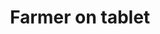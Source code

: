 ---
layout: image
title: Farmer on tablet
source: USDA
location: assets/img/farmer-on-tablet-usda.jpg
alt-text: close shot of farmer using tablet with large vehicle in the background
notes: ""
uses:
    - https://codepen.io/pglevy/pen/wvgjyzr
---